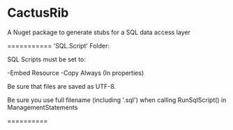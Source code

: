 CactusRib
=========

A Nuget package to generate stubs for a SQL data access layer

===========
'SQL.Script' Folder:

SQL Scripts must be set to:

-Embed Resource
-Copy Always
(In properties)

Be sure that files are saved as UTF-8.

Be sure you use full filename (including '.sql') when calling RunSqlScript() in ManagementStatements

==========
